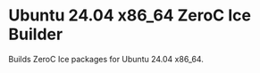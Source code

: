 Ubuntu 24.04 x86_64 ZeroC Ice Builder
=====================================

Builds ZeroC Ice packages for Ubuntu 24.04 x86_64.

